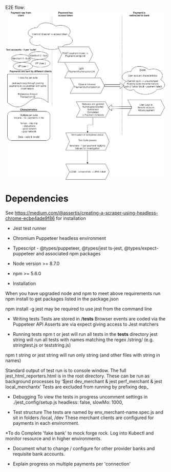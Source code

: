 
E2E flow: 
![alt text](./Jarvis.jpg "Payments E2E flow")


# Dependencies
See https://medium.com/@assertis/creating-a-scraper-using-headless-chrome-ecbe4ade9f86 for installation 
* Jest test runner 
* Chromium Puppeteer headless environment
* Typescript - @types/puppeteer, @types/jest ts-jest, @types/expect-puppeteer and associated npm packages
* Node version >= 8.7.0
* npm >= 5.6.0

* Installation

When you have upgraded node and npm to meet above requirements run npm install to get packages listed in the package.json

npm install -g jest may be required to use jest from the command line

* Writing tests
Tests are stored in /__tests__ 
Browser events are coded via the Puppeteer API
Asserts are via expect giving access to Jest matchers

* Running tests
npm t or jest will run all tests in the __tests__ directory jest string will run all tests with names matching the regex /string/ (e.g. stringtest.js or teststring.js) 

npm t string or jest string will run only string (and other files with string in names)

Standard output of test run is to console window. The full jest_html_reporters.html is in the root directory.
These can be run as background processes by ‘$jest dev_merchant & jest perf_merchant & jest local_merchantx’
Tests are excluded from running by prefixing dep_

* Debugging
To view the tests in progress uncomment settings in ./jest_config/setup.js
headless: false,
slowMo: 1000,

* Test structure
The tests are named by env_merchant-name.spec.js and sit in folders /local, /dev
These merchant clients are configured for payments in each environment.

*To do
Complete 'fake bank' to mock forge rock.
Log into Kubectl and monitor resource and in higher environments.

* Document what to change / configure for other provider banks and requisite bank accounts.

* Explain progress on multiple payments per 'connection'
